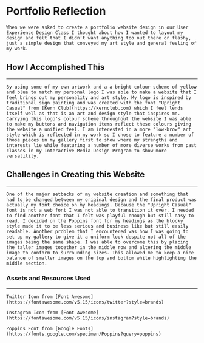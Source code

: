 # Portfolio Reflection

    When we were asked to create a portfolio website design in our User Experience Design Class I thought about how I wanted to layout my design and felt that I didn't want anything too out there or flashy, just a simple design that conveyed my art style and general feeling of my work.

## How I Accomplished This

---

    By using some of my own artwork and a a bright colour scheme of yellow and blue to match my personal logo I was able to make a website that I feel brings out my personality and art style. My logo is inspired by traditional sign painting and was created with the font "Upright Casual" from [Kern Club](https://kernclub.com) which I feel lends itself well as that is an art and design style that inspires me. Carrying this logo's colour scheme throughout the website I was able to make my buttons and navigation items reflect these colours giving the website a unified feel. I am interested in a more "low-brow" art style which is reflected in my work so I chose to feature a number of those pieces in my gallery first to show where my strengths and interests lie while featuring a number of more diverse works from past classes in my Interactive Media Design Program to show more versatility.

## Challenges in Creating this Website

---

    One of the major setbacks of my website creation and something that had to be changed between my original design and the final product was actually my font choice on my headings. Because the "Upright Casual" font is not a web font I was not able to transition it over. I needed to find another font that I felt was playful enough but still easy to read. I decided on the Poppins font for my headings as the blocky style made it to be less serious and business like but still easily readable. Another problem that I encountered was how I was going to set up my gallery to give it a uniform look despite not all of the images being the same shape. I was able to overcome this by placing the taller images together in the middle row and altering the middle image to conform to surrounding sizes. This allowed me to keep a nice balance of smaller images on the top and bottom while highlighting the middle section.


### Assets and Resources Used

---
    
    Twitter Icon from [Font Awesome](https://fontawesome.com/v5.15/icons/twitter?style=brands)

    Instagram Icon from [Font Awesome](https://fontawesome.com/v5.15/icons/instagram?style=brands)

    Poppins Font from [Google Fonts](https://fonts.google.com/specimen/Poppins?query=poppins)